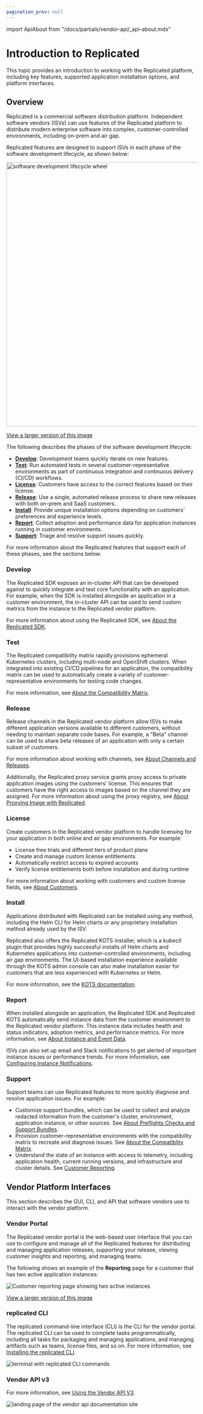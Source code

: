 ```yaml
---
pagination_prev: null
---
```


import ApiAbout from "/docs/partials/vendor-api/_api-about.mdx"

# Introduction to Replicated

This topic provides an introduction to working with the Replicated platform, including key features, supported application installation options, and platform interfaces.

## Overview

Replicated is a commercial software distribution platform. Independent software vendors (ISVs) can use features of the Replicated platform to distribute modern enterprise software into complex, customer-controlled environments, including on-prem and air gap.

Replicated features are designed to support ISVs in each phase of the software development lifecycle, as shown below:

<img alt="software development lifecycle wheel" src="/images/software-dev-lifecycle.png" width="700px"/>

[View a larger version of this image](/images/software-dev-lifecycle.png)

The following describes the phases of the software development lifecycle:

* **[Develop](#develop)**: Development teams quickly iterate on new features.
* **[Test](#test)**: Run automated tests in several customer-representative environments as part of continuous integration and continuous delivery (CI/CD) workflows.
* **[License](#license)**: Customers have access to the correct features based on their license.
* **[Release](#release)**: Use a single, automated release process to share new releases with both on-prem and SaaS customers.
* **[Install](#install)**: Provide unique installation options depending on customers' preferences and experience levels.
* **[Report](#report)**: Collect adoption and performance data for application instances running in customer environments.
* **[Support](#support)**: Triage and resolve support issues quickly.

For more information about the Replicated features that support each of these phases, see the sections below.

### Develop

The Replicated SDK exposes an in-cluster API that can be developed against to quickly integrate and test core functionality with an application. For example, when the SDK is installed alongside an application in a customer environment, the in-cluster API can be used to send custom metrics from the instance to the Replicated vendor platform. 

For more information about using the Replicated SDK, see [About the Replicated SDK](/vendor/replicated-sdk-overview).

### Test

The Replicated compatibility matrix rapidly provisions ephemeral Kubernetes clusters, including multi-node and OpenShift clusters. When integrated into existing CI/CD pipelines for an application, the compatibility matrix can be used to automatically create a variety of customer-representative environments for testing code changes.

For more information, see [About the Compatibility Matrix](/vendor/testing-about).

### Release

Release channels in the Replicated vendor platform allow ISVs to make different application versions available to different customers, without needing to maintain separate code bases. For example, a "Beta" channel can be used to share beta releases of an application with only a certain subset of customers. 

For more information about working with channels, see [About Channels and Releases](/vendor/releases-about).

Additionally, the Replicated proxy service grants proxy access to private application images using the customers' license. This ensures that customers have the right access to images based on the channel they are assigned. For more information about using the proxy registry, see [About Proxying Image with Replicated](/vendor/private-images-about).

### License

Create customers in the Replicated vendor platform to handle licensing for your application in both online and air gap environments. For example:
* License free trials and different tiers of product plans
* Create and manage custom license entitlements
* Automatically restrict access to expired accounts
* Verify license entitlements both before installation and during runtime

For more information about working with customers and custom license fields, see [About Customers](/vendor/licenses-about).

### Install

Applications distributed with Replicated can be installed using any method, including the Helm CLI for Helm charts or any proprietary installation method already used by the ISV.

Replicated also offers the Replicated KOTS installer, which is a kubectl plugin that provides highly successful installs of Helm charts and Kubernetes applications into customer-controlled environments, including air gap environments. The UI-based installation experience available through the KOTS admin console can also make installation easier for customers that are less experienced with Kubernetes or Helm. 

For more information, see the [KOTS documentation](intro-kots).

### Report

When installed alongside an application, the Replicated SDK and Replicated KOTS automatically send instance data from the customer environment to the Replicated vendor platform. This instance data includes health and status indicators, adoption metrics, and performance metrics. For more information, see [About Instance and Event Data](/vendor/instance-insights-event-data).

ISVs can also set up email and Slack notifications to get alerted of important instance issues or performance trends. For more information, see [Configuring Instance Notifications](/vendor/instance-notifications-config).

### Support

Support teams can use Replicated features to more quickly diagnose and resolve application issues. For example:

- Customize support bundles, which can be used to collect and analyze redacted information from the customer's cluster, environment, application instance, or other sources. See [About Preflights Checks and Support Bundles](/vendor/preflight-support-bundle-about).
- Provision customer-representative environments with the compatibility matrix to recreate and diagnose issues. See [About the Compatiblity Matrix](/vendor/testing-about).
- Understand the state of an instance with access to telemetry, including application health, current running versions, and infrastructure and cluster details. See [Customer Reporting](/vendor/customer-reporting).

## Vendor Platform Interfaces

This section describes the GUI, CLI, and API that software vendors use to interact with the vendor platform.

### Vendor Portal

The Replicated vendor portal is the web-based user interface that you can use to configure and manage all of the Replicated features for distributing and managing application releases, supporting your release, viewing customer insights and reporting, and managing teams.

The following shows an example of the **Reporting** page for a customer that has two active application instances:

![Customer reporting page showing two active instances](/images/customer-reporting-page.png)

[View a larger version of this image](/images/customer-reporting-page.png)

### replicated CLI

The replicated command-line interface (CLI) is the CLI for the vendor portal. The replicated CLI can be used to complete tasks programmatically, including all tasks for packaging and managing applications, and managing artifacts such as teams, license files, and so on. For more information, see [Installing the replicated CLI](/reference/replicated-cli-installing).

![terminal with replicated CLI commands](/images/replicated-cli.gif)

### Vendor API v3

<ApiAbout/>

For more information, see [Using the Vendor API V3](/reference/vendor-api-using).

![landing page of the vendor api documentation site](/images/vendor-api-docs.png)